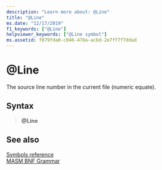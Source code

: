 ```yaml
---
description: "Learn more about: @Line"
title: "@Line"
ms.date: "12/17/2019"
f1_keywords: ["@Line"]
helpviewer_keywords: ["@Line symbol"]
ms.assetid: f879fda0-c046-478a-acbd-2e7ff7f7ddad
---
```

# \@Line

The source line number in the current file (numeric equate).

## Syntax

> **\@Line**

## See also

[Symbols reference](symbols-reference.md)\
[MASM BNF Grammar](masm-bnf-grammar.md)
